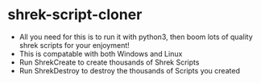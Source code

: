 # shrek-script-cloner
- All you need for this is to run it with python3, then boom lots of quality shrek scripts for your enjoyment!
- This is compatable with both Windows and Linux
- Run ShrekCreate to create thousands of Shrek Scripts
- Run ShrekDestroy to destroy the thousands of Scripts you created

